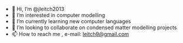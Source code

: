 - 👋 Hi, I’m @jleitch2013
- 👀 I’m interested in computer modelling
- 🌱 I’m currently learning new computer languages
- 💞️ I’m looking to collaborate on condensed matter modelling projects
- 📫 How to reach me , e-mail: leitch9@gmail.com

<!---
jleitch2013/jleitch2013 is a ✨ special ✨ repository because its `README.md` (this file) appears on your GitHub profile.
You can click the Preview link to take a look at your changes.
--->
